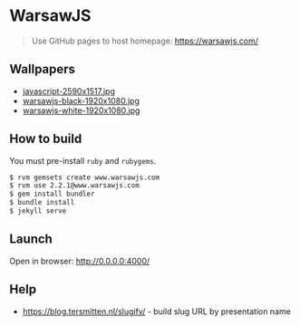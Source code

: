# WarsawJS

> Use GitHub pages to host homepage: https://warsawjs.com/

## Wallpapers

* [javascript-2590x1517.jpg](https://warsawjs.com/wallpapers/javascript-2590x1517.jpg)
* [warsawjs-black-1920x1080.jpg](https://warsawjs.com/wallpapers/warsawjs-black-1920x1080.jpg)
* [warsawjs-white-1920x1080.jpg](https://warsawjs.com/wallpapers/warsawjs-white-1920x1080.jpg)

## How to build

You must pre-install `ruby` and `rubygems`.

```bash
$ rvm gemsets create www.warsawjs.com
$ rvm use 2.2.1@www.warsawjs.com
$ gem install bundler
$ bundle install
$ jekyll serve
```

## Launch

Open in browser: http://0.0.0.0:4000/

## Help

* https://blog.tersmitten.nl/slugify/ - build slug URL by presentation name
